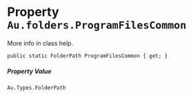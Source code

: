 # Property `Au.folders.ProgramFilesCommon`

More info in class help.

```
public static FolderPath ProgramFilesCommon { get; }
```

##### Property Value

`Au.Types.FolderPath`